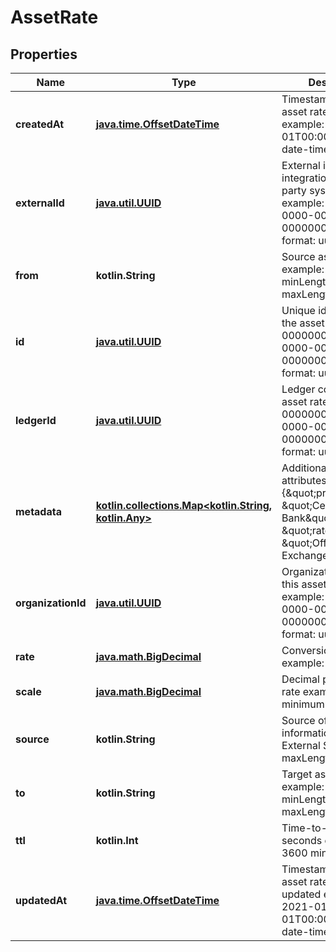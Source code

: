 
# AssetRate

## Properties
| Name | Type | Description | Notes |
| ------------ | ------------- | ------------- | ------------- |
| **createdAt** | [**java.time.OffsetDateTime**](java.time.OffsetDateTime.md) | Timestamp when the asset rate was created example: 2021-01-01T00:00:00Z format: date-time |  [optional] |
| **externalId** | [**java.util.UUID**](java.util.UUID.md) | External identifier for integration with third-party systems example: 00000000-0000-0000-0000-000000000000 format: uuid |  [optional] |
| **from** | **kotlin.String** | Source asset code example: USD minLength: 2 maxLength: 10 |  [optional] |
| **id** | [**java.util.UUID**](java.util.UUID.md) | Unique identifier for the asset rate example: 00000000-0000-0000-0000-000000000000 format: uuid |  [optional] |
| **ledgerId** | [**java.util.UUID**](java.util.UUID.md) | Ledger containing this asset rate example: 00000000-0000-0000-0000-000000000000 format: uuid |  [optional] |
| **metadata** | [**kotlin.collections.Map&lt;kotlin.String, kotlin.Any&gt;**](kotlin.Any.md) | Additional custom attributes example: {\&quot;provider\&quot;: \&quot;Central Bank\&quot;, \&quot;rateName\&quot;: \&quot;Official Exchange Rate\&quot;} |  [optional] |
| **organizationId** | [**java.util.UUID**](java.util.UUID.md) | Organization that owns this asset rate example: 00000000-0000-0000-0000-000000000000 format: uuid |  [optional] |
| **rate** | [**java.math.BigDecimal**](java.math.BigDecimal.md) | Conversion rate value example: 100 |  [optional] |
| **scale** | [**java.math.BigDecimal**](java.math.BigDecimal.md) | Decimal places for the rate example: 2 minimum: 0 |  [optional] |
| **source** | **kotlin.String** | Source of rate information example: External System maxLength: 200 |  [optional] |
| **to** | **kotlin.String** | Target asset code example: BRL minLength: 2 maxLength: 10 |  [optional] |
| **ttl** | **kotlin.Int** | Time-to-live in seconds example: 3600 minimum: 0 |  [optional] |
| **updatedAt** | [**java.time.OffsetDateTime**](java.time.OffsetDateTime.md) | Timestamp when the asset rate was last updated example: 2021-01-01T00:00:00Z format: date-time |  [optional] |



